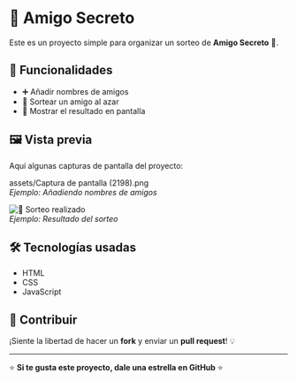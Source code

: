 # 🎁 Amigo Secreto  

Este es un proyecto simple para organizar un sorteo de **Amigo Secreto** 🎉.  

## 🚀 Funcionalidades  
- ➕ Añadir nombres de amigos  
- 🎲 Sortear un amigo al azar  
- 📝 Mostrar el resultado en pantalla

## 🖼️ Vista previa  
Aquí algunas capturas de pantalla del proyecto:  

assets/Captura de pantalla (2198).png  
*Ejemplo: Añadiendo nombres de amigos*  

![📸 Sorteo realizado](ruta/a/tu_captura2.png)  
*Ejemplo: Resultado del sorteo*  

## 🛠️ Tecnologías usadas  
- HTML  
- CSS  
- JavaScript  

## 🤝 Contribuir  
¡Siente la libertad de hacer un **fork** y enviar un **pull request**! 💡  

---
⭐ **Si te gusta este proyecto, dale una estrella en GitHub** ⭐



